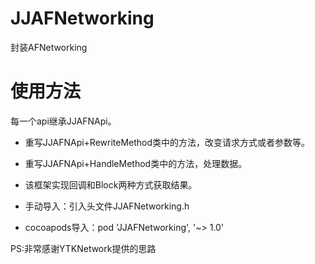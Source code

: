 # JJAFNetworking
封装AFNetworking

# 使用方法
每一个api继承JJAFNApi。

* 重写JJAFNApi+RewriteMethod类中的方法，改变请求方式或者参数等。

* 重写JJAFNApi+HandleMethod类中的方法，处理数据。

* 该框架实现回调和Block两种方式获取结果。

* 手动导入：引入头文件JJAFNetworking.h

* cocoapods导入：pod 'JJAFNetworking', '~> 1.0'

PS:非常感谢YTKNetwork提供的思路
